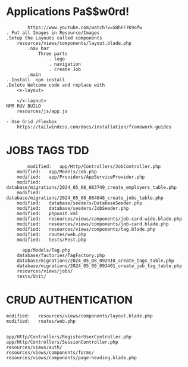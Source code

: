 # Applications  Pa$$w0rd!

            https://www.youtube.com/watch?v=5BhFF7K9ofw
    . Put all Images in Resource/Images
    .Setup the Layouts called components 
        resources/views/components/layout.blade.php
            .nav bar
                Three parts
                    . logo
                    . navigation
                    . create Job
            .main
    . Install  npm install
    .Delete Welcome code and replace with
        <x-layout>
                
        </x-layout>
    NPM RUV BUILD
        resources/js/app.js

    - Use Grid /Flexbox
        https://tailwindcss.com/docs/installation/framework-guides

# JOBS TAGS  TDD

            modified:   app/Http/Controllers/JobController.php
        modified:   app/Models/Job.php
        modified:   app/Providers/AppServiceProvider.php
        modified:   database/migrations/2024_05_08_083749_create_employers_table.php
        modified:   database/migrations/2024_05_08_084848_create_jobs_table.php
        modified:   database/seeders/DatabaseSeeder.php
        modified:   database/seeders/JobSeeder.php
        modified:   phpunit.xml
        modified:   resources/views/components/job-card-wide.blade.php
        modified:   resources/views/components/job-card.blade.php
        modified:   resources/views/components/tag.blade.php
        modified:   routes/web.php
        modified:   tests/Pest.php

          app/Models/Tag.php
        database/factories/TagFactory.php
        database/migrations/2024_05_08_092910_create_tags_table.php
        database/migrations/2024_05_08_093401_create_job_tag_table.php
        resources/views/jobs/
        tests/Unit/

# CRUD AUTHENTICATION

    modified:   resources/views/components/layout.blade.php
	modified:   routes/web.php


    app/Http/Controllers/RegisterUserController.php
	app/Http/Controllers/SessionController.php
	resources/views/auth/
	resources/views/components/forms/
	resources/views/components/page-heading.blade.php

